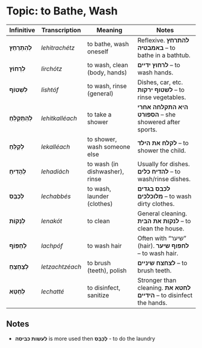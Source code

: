 # Topic: to Bathe, Wash

| **Infinitive**    | **Transcription** | **Meaning**                       | **Notes**                                                      |
| ----------------- | ----------------- | --------------------------------- | --------------------------------------------------------------- |
| **לְהִתְרַחֵץ**   | *lehitrachétz*    | to bathe, wash oneself            | Reflexive. **להתרחץ באמבטיה** – to bathe in a bathtub.              |
| **לִרְחוֹץ**      | *lirchótz*        | to wash, clean (body, hands)      | **לרחוץ ידיים** – to wash hands.                          |
| **לִשְׁטוֹף**     | *lishtóf*         | to wash, rinse (general)          | Dishes, car, etc. **לשטוף ירקות** – to rinse vegetables.           |
| **לְהִתְקַלֵּחַ** | *lehitkalléach*   | to take a shower                  | **היא התקלחה אחרי הספורט** – she showered after sports.      |
| **לְקַלֵּחַ**     | *lekalléach*      | to shower, wash someone else      | **לקלח את הילד** – to shower the child.                             |
| **לְהָדִיחַ**     | *lehadiách*       | to wash (in dishwasher), rinse    | Usually for dishes. **להדיח כלים** – to wash/rinse dishes.         |
| **לְכַבֵּס**      | *lechabbés*       | to wash, launder (clothes)        | **לכבס בגדים מלוכלכים** – to wash dirty clothes.                  |
| **לְנַקּוֹת**     | *lenakót*         | to clean                          | General cleaning. **לנקות את הבית** – to clean the house.          |
| **לַחְפּוֹף**     | *lachpóf*         | to wash hair                      | Often with “שיער” (hair). **לחפוף שיער** – to wash hair.           |
| **לְצַחְצֵחַ**    | *letzachtzéach*   | to brush (teeth), polish          | **לצחצח שיניים** – to brush teeth.                                   |
| **לְחַטֵּא**      | *lechatté*        | to disinfect, sanitize            | Stronger than cleaning. **לחטא את הידיים** – to disinfect the hands. |

## Notes

- **לעשות כביסה** is more used then **לְכַבֵּס** - to do the laundry

